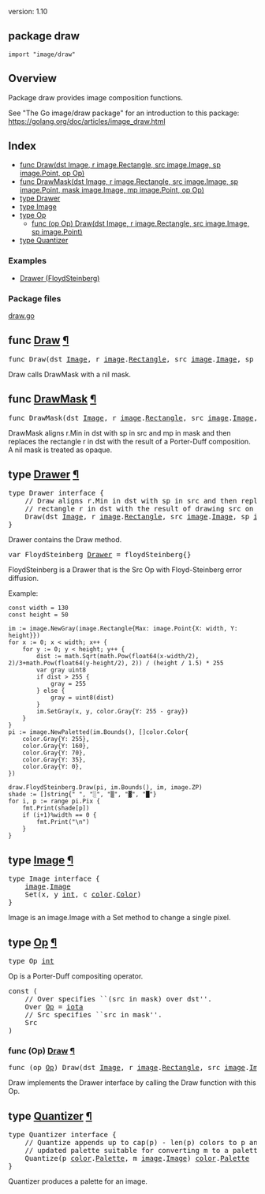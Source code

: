 version: 1.10
## package draw

  `import "image/draw"`

## Overview

Package draw provides image composition functions.

See "The Go image/draw package" for an introduction to this package:
https://golang.org/doc/articles/image_draw.html

## Index

- [func Draw(dst Image, r image.Rectangle, src image.Image, sp image.Point, op Op)](#Draw)
- [func DrawMask(dst Image, r image.Rectangle, src image.Image, sp image.Point, mask image.Image, mp image.Point, op Op)](#DrawMask)
- [type Drawer](#Drawer)
- [type Image](#Image)
- [type Op](#Op)
  - [func (op Op) Draw(dst Image, r image.Rectangle, src image.Image, sp image.Point)](#Op.Draw)
- [type Quantizer](#Quantizer)

### Examples

- [Drawer (FloydSteinberg)](#exampleDrawer_floydSteinberg)

### Package files
 [draw.go](//github.com/golang/go/blob/release-branch.go1.10/src/image/draw/draw.go)

<h2 id="Draw">func <a href="//github.com/golang/go/blob/release-branch.go1.10/src/image/draw/draw.go#L90">Draw</a>
    <a href="#Draw">¶</a></h2>
<pre>func Draw(dst <a href="#Image">Image</a>, r <a href="/image/">image</a>.<a href="/image/#Rectangle">Rectangle</a>, src <a href="/image/">image</a>.<a href="/image/#Image">Image</a>, sp <a href="/image/">image</a>.<a href="/image/#Point">Point</a>, op <a href="#Op">Op</a>)</pre>

Draw calls DrawMask with a nil mask.

<h2 id="DrawMask">func <a href="//github.com/golang/go/blob/release-branch.go1.10/src/image/draw/draw.go#L96">DrawMask</a>
    <a href="#DrawMask">¶</a></h2>
<pre>func DrawMask(dst <a href="#Image">Image</a>, r <a href="/image/">image</a>.<a href="/image/#Rectangle">Rectangle</a>, src <a href="/image/">image</a>.<a href="/image/#Image">Image</a>, sp <a href="/image/">image</a>.<a href="/image/#Point">Point</a>, mask <a href="/image/">image</a>.<a href="/image/#Image">Image</a>, mp <a href="/image/">image</a>.<a href="/image/#Point">Point</a>, op <a href="#Op">Op</a>)</pre>

DrawMask aligns r.Min in dst with sp in src and mp in mask and then replaces the
rectangle r in dst with the result of a Porter-Duff composition. A nil mask is
treated as opaque.

<h2 id="Drawer">type <a href="//github.com/golang/go/blob/release-branch.go1.10/src/image/draw/draw.go#L40">Drawer</a>
    <a href="#Drawer">¶</a></h2>
<pre>type Drawer interface {
    <span class="comment">// Draw aligns r.Min in dst with sp in src and then replaces the</span>
    <span class="comment">// rectangle r in dst with the result of drawing src on dst.</span>
    Draw(dst <a href="#Image">Image</a>, r <a href="/image/">image</a>.<a href="/image/#Rectangle">Rectangle</a>, src <a href="/image/">image</a>.<a href="/image/#Image">Image</a>, sp <a href="/image/">image</a>.<a href="/image/#Point">Point</a>)
}</pre>

Drawer contains the Draw method.

<pre>var <span id="FloydSteinberg">FloydSteinberg</span> <a href="#Drawer">Drawer</a> = floydSteinberg{}</pre>

FloydSteinberg is a Drawer that is the Src Op with Floyd-Steinberg error
diffusion.

<a id="exampleDrawer_floydSteinberg"></a>
Example:

    const width = 130
    const height = 50

    im := image.NewGray(image.Rectangle{Max: image.Point{X: width, Y: height}})
    for x := 0; x < width; x++ {
        for y := 0; y < height; y++ {
            dist := math.Sqrt(math.Pow(float64(x-width/2), 2)/3+math.Pow(float64(y-height/2), 2)) / (height / 1.5) * 255
            var gray uint8
            if dist > 255 {
                gray = 255
            } else {
                gray = uint8(dist)
            }
            im.SetGray(x, y, color.Gray{Y: 255 - gray})
        }
    }
    pi := image.NewPaletted(im.Bounds(), []color.Color{
        color.Gray{Y: 255},
        color.Gray{Y: 160},
        color.Gray{Y: 70},
        color.Gray{Y: 35},
        color.Gray{Y: 0},
    })

    draw.FloydSteinberg.Draw(pi, im.Bounds(), im, image.ZP)
    shade := []string{" ", "░", "▒", "▓", "█"}
    for i, p := range pi.Pix {
        fmt.Print(shade[p])
        if (i+1)%width == 0 {
            fmt.Print("\n")
        }
    }

<h2 id="Image">type <a href="//github.com/golang/go/blob/release-branch.go1.10/src/image/draw/draw.go#L11">Image</a>
    <a href="#Image">¶</a></h2>
<pre>type Image interface {
    <a href="/image/">image</a>.<a href="/image/#Image">Image</a>
    Set(x, y <a href="/builtin/#int">int</a>, c <a href="/image/color/">color</a>.<a href="/image/color/#Color">Color</a>)
}</pre>

Image is an image.Image with a Set method to change a single pixel.

<h2 id="Op">type <a href="//github.com/golang/go/blob/release-branch.go1.10/src/image/draw/draw.go#L24">Op</a>
    <a href="#Op">¶</a></h2>
<pre>type Op <a href="/builtin/#int">int</a></pre>

Op is a Porter-Duff compositing operator.

<pre>const (
    <span class="comment">// Over specifies ``(src in mask) over dst&#39;&#39;.</span>
    <span id="Over">Over</span> <a href="#Op">Op</a> = <a href="/builtin/#iota">iota</a>
    <span class="comment">// Src specifies ``src in mask&#39;&#39;.</span>
    <span id="Src">Src</span>
)</pre>


<h3 id="Op.Draw">func (Op) <a href="//github.com/golang/go/blob/release-branch.go1.10/src/image/draw/draw.go#L35">Draw</a>
    <a href="#Op.Draw">¶</a></h3>
<pre>func (op <a href="#Op">Op</a>) Draw(dst <a href="#Image">Image</a>, r <a href="/image/">image</a>.<a href="/image/#Rectangle">Rectangle</a>, src <a href="/image/">image</a>.<a href="/image/#Image">Image</a>, sp <a href="/image/">image</a>.<a href="/image/#Point">Point</a>)</pre>

Draw implements the Drawer interface by calling the Draw function with this Op.

<h2 id="Quantizer">type <a href="//github.com/golang/go/blob/release-branch.go1.10/src/image/draw/draw.go#L17">Quantizer</a>
    <a href="#Quantizer">¶</a></h2>
<pre>type Quantizer interface {
    <span class="comment">// Quantize appends up to cap(p) - len(p) colors to p and returns the</span>
    <span class="comment">// updated palette suitable for converting m to a paletted image.</span>
    Quantize(p <a href="/image/color/">color</a>.<a href="/image/color/#Palette">Palette</a>, m <a href="/image/">image</a>.<a href="/image/#Image">Image</a>) <a href="/image/color/">color</a>.<a href="/image/color/#Palette">Palette</a>
}</pre>

Quantizer produces a palette for an image.


